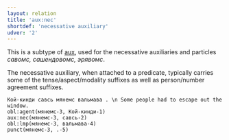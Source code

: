 ```yaml
---
layout: relation
title: 'aux:nec'
shortdef: 'necessative auxiliary'
udver: '2'
---
```


This is a subtype of [aux](), used for the necessative auxiliaries and particles _савомс, сашендовомс, эрявомс_.

The necessative auxiliary, when attached to a predicate,
typically carries some of the tense/aspect/modality suffixes as well as person/number agreement suffixes.


~~~ sdparse
Кой-кинди савсь мянемс вальмава . \n Some people had to escape out the window.
obl:agent(мянемс-3, Кой-кинди-1)
aux:nec(мянемс-3, савсь-2)
obl:lmp(мянемс-3, вальмава-4)
punct(мянемс-3, .-5)
~~~


<!-- Interlanguage links updated So kvě 14 19:03:05 CEST 2022 -->
